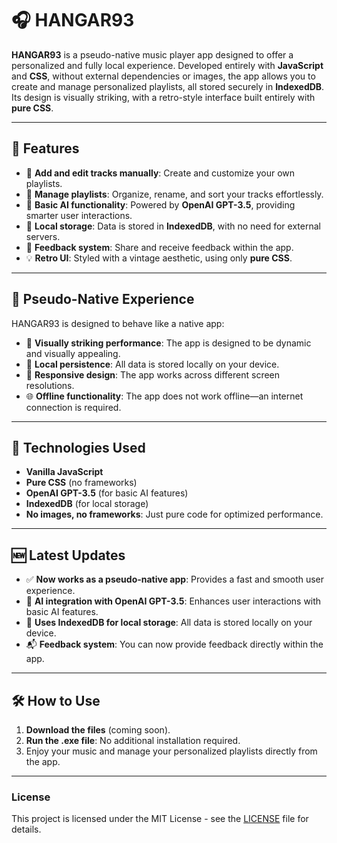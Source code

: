 # 🎧 HANGAR93

**HANGAR93** is a pseudo-native music player app designed to offer a personalized and fully local experience. Developed entirely with **JavaScript** and **CSS**, without external dependencies or images, the app allows you to create and manage personalized playlists, all stored securely in **IndexedDB**. Its design is visually striking, with a retro-style interface built entirely with **pure CSS**.

---

## 🚀 Features

- 🎵 **Add and edit tracks manually**: Create and customize your own playlists.
- 📂 **Manage playlists**: Organize, rename, and sort your tracks effortlessly.
- 🧠 **Basic AI functionality**: Powered by **OpenAI GPT-3.5**, providing smarter user interactions.
- 💾 **Local storage**: Data is stored in **IndexedDB**, with no need for external servers.
- 📝 **Feedback system**: Share and receive feedback within the app.
- 💡 **Retro UI**: Styled with a vintage aesthetic, using only **pure CSS**.

---

## 📱 Pseudo-Native Experience

HANGAR93 is designed to behave like a native app:
- 🚀 **Visually striking performance**: The app is designed to be dynamic and visually appealing.
- 💾 **Local persistence**: All data is stored locally on your device.
- 📱 **Responsive design**: The app works across different screen resolutions.
- 🌐 **Offline functionality**: The app does not work offline—an internet connection is required.

---

## 🧪 Technologies Used

- **Vanilla JavaScript**
- **Pure CSS** (no frameworks)
- **OpenAI GPT-3.5** (for basic AI features)
- **IndexedDB** (for local storage)
- **No images, no frameworks**: Just pure code for optimized performance.

---

## 🆕 Latest Updates

- ✅ **Now works as a pseudo-native app**: Provides a fast and smooth user experience.
- 🤖 **AI integration with OpenAI GPT-3.5**: Enhances user interactions with basic AI features.
- 💾 **Uses IndexedDB for local storage**: All data is stored locally on your device.
- 📬 **Feedback system**: You can now provide feedback directly within the app.

---

## 🛠️ How to Use

1. **Download the files** (coming soon).
2. **Run the .exe file**: No additional installation required.
3. Enjoy your music and manage your personalized playlists directly from the app.

---

### License

This project is licensed under the MIT License - see the [LICENSE](LICENSE) file for details.

